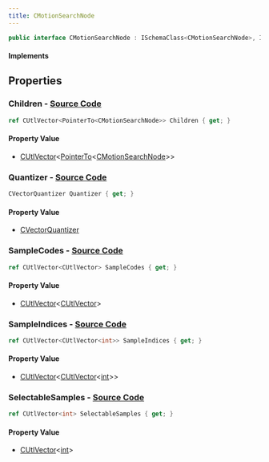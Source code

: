 ```yaml
---
title: CMotionSearchNode
---
```


```csharp
public interface CMotionSearchNode : ISchemaClass<CMotionSearchNode>, ISchemaField, ISchemaClass, INativeHandle
```

#### Implements

## Properties

### **Children** - [Source Code](https://github.com/swiftly-solution/swiftlys2/blob/main/managed/src/SwiftlyS2.Generated/Schemas/Interfaces/CMotionSearchNode.cs#L16)

```csharp
ref CUtlVector<PointerTo<CMotionSearchNode>> Children { get; }
```

#### Property Value

- [CUtlVector](/docs/api/-1)<[PointerTo](/docs/api/shared/natives/pointerto-1)<[CMotionSearchNode](/docs/api/shared/schemadefinitions/cmotionsearchnode)>>

### **Quantizer** - [Source Code](https://github.com/swiftly-solution/swiftlys2/blob/main/managed/src/SwiftlyS2.Generated/Schemas/Interfaces/CMotionSearchNode.cs#L18)

```csharp
CVectorQuantizer Quantizer { get; }
```

#### Property Value

- [CVectorQuantizer](/docs/api/shared/schemadefinitions/cvectorquantizer)

### **SampleCodes** - [Source Code](https://github.com/swiftly-solution/swiftlys2/blob/main/managed/src/SwiftlyS2.Generated/Schemas/Interfaces/CMotionSearchNode.cs#L20)

```csharp
ref CUtlVector<CUtlVector> SampleCodes { get; }
```

#### Property Value

- [CUtlVector](/docs/api/-1)<[CUtlVector](/docs/api/)>

### **SampleIndices** - [Source Code](https://github.com/swiftly-solution/swiftlys2/blob/main/managed/src/SwiftlyS2.Generated/Schemas/Interfaces/CMotionSearchNode.cs#L22)

```csharp
ref CUtlVector<CUtlVector<int>> SampleIndices { get; }
```

#### Property Value

- [CUtlVector](/docs/api/-1)<[CUtlVector](/docs/api/-1)<[int](https://learn.microsoft.com/dotnet/api/system.int32)>>

### **SelectableSamples** - [Source Code](https://github.com/swiftly-solution/swiftlys2/blob/main/managed/src/SwiftlyS2.Generated/Schemas/Interfaces/CMotionSearchNode.cs#L24)

```csharp
ref CUtlVector<int> SelectableSamples { get; }
```

#### Property Value

- [CUtlVector](/docs/api/-1)<[int](https://learn.microsoft.com/dotnet/api/system.int32)>


